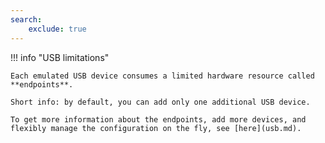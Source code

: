 ```yaml
---
search:
    exclude: true
---
```



!!! info "USB limitations"

    Each emulated USB device consumes a limited hardware resource called **endpoints**.

    Short info: by default, you can add only one additional USB device.

    To get more information about the endpoints, add more devices, and flexibly manage the configuration on the fly, see [here](usb.md).
